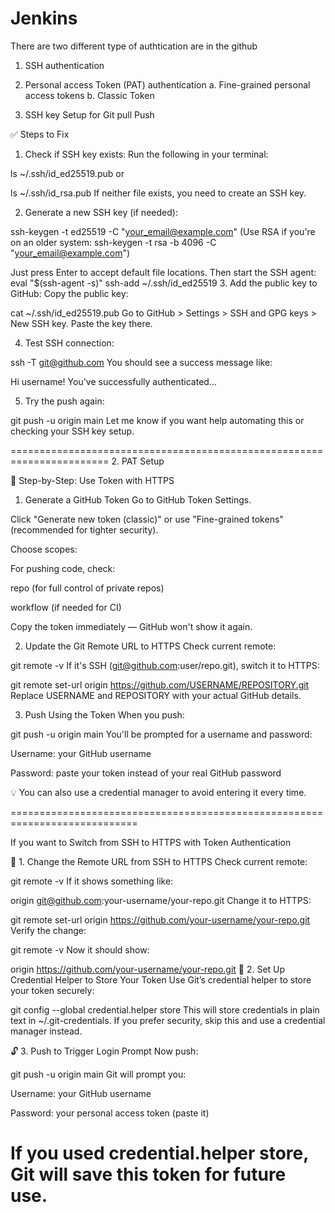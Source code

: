 # Jenkins


There are two different type of authtication are in the github
1. SSH authentication
2. Personal access Token (PAT) authentication
    a. Fine-grained personal access tokens
    b. Classic Token


1. SSH key Setup for Git pull Push  

✅ Steps to Fix
1. Check if SSH key exists:
Run the following in your terminal:

ls ~/.ssh/id_ed25519.pub
or

ls ~/.ssh/id_rsa.pub
If neither file exists, you need to create an SSH key.

2. Generate a new SSH key (if needed):

ssh-keygen -t ed25519 -C "your_email@example.com"
(Use RSA if you're on an older system: ssh-keygen -t rsa -b 4096 -C "your_email@example.com")

Just press Enter to accept default file locations. Then start the SSH agent:
eval "$(ssh-agent -s)"
ssh-add ~/.ssh/id_ed25519
3. Add the public key to GitHub:
Copy the public key:

cat ~/.ssh/id_ed25519.pub
Go to GitHub > Settings > SSH and GPG keys > New SSH key. Paste the key there.

4. Test SSH connection:

ssh -T git@github.com
You should see a success message like:

Hi username! You've successfully authenticated...

5. Try the push again:

git push -u origin main
Let me know if you want help automating this or checking your SSH key setup.

=======================================================================
2. PAT Setup


🔧 Step-by-Step: Use Token with HTTPS
1. Generate a GitHub Token
Go to GitHub Token Settings.

Click "Generate new token (classic)" or use "Fine-grained tokens" (recommended for tighter security).

Choose scopes:

For pushing code, check:

repo (for full control of private repos)

workflow (if needed for CI)

Copy the token immediately — GitHub won't show it again.

2. Update the Git Remote URL to HTTPS
Check current remote:


git remote -v
If it's SSH (git@github.com:user/repo.git), switch it to HTTPS:

git remote set-url origin https://github.com/USERNAME/REPOSITORY.git
Replace USERNAME and REPOSITORY with your actual GitHub details.

3. Push Using the Token
When you push:

git push -u origin main
You'll be prompted for a username and password:

Username: your GitHub username

Password: paste your token instead of your real GitHub password

💡 You can also use a credential manager to avoid entering it every time.

============================================================================

If you want to Switch from SSH to HTTPS with Token Authentication


🔁 1. Change the Remote URL from SSH to HTTPS
Check current remote:


git remote -v
If it shows something like:

origin  git@github.com:your-username/your-repo.git
Change it to HTTPS:

git remote set-url origin https://github.com/your-username/your-repo.git
Verify the change:

git remote -v
Now it should show:

origin  https://github.com/your-username/your-repo.git
🔐 2. Set Up Credential Helper to Store Your Token
Use Git’s credential helper to store your token securely:

git config --global credential.helper store
This will store credentials in plain text in ~/.git-credentials. If you prefer security, skip this and use a credential manager instead.

🔓 3. Push to Trigger Login Prompt
Now push:

git push -u origin main
Git will prompt you:

Username: your GitHub username

Password: your personal access token (paste it)

If you used credential.helper store, Git will save this token for future use.
===============================================================
